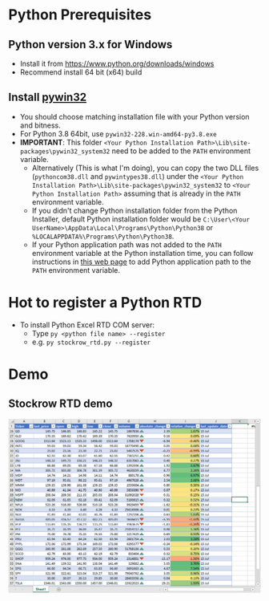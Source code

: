 # Python Prerequisites

## Python version 3.x for Windows

* Install it from https://www.python.org/downloads/windows
* Recommend install 64 bit (x64) build

## Install [pywin32](https://github.com/mhammond/pywin32/releases)

* You should choose matching installation file with your Python version and bitness.
* For Python 3.8 64bit, use `pywin32-228.win-amd64-py3.8.exe`
* __IMPORTANT__: This folder  `<Your Python Installation Path>\Lib\site-packages\pywin32_system32` need to be added to the `PATH` environment variable.
    * Alternatively (This is what I'm doing), you can copy the two DLL files (`pythoncom38.dll` and `pywintypes38.dll`) under the `<Your Python Installation Path>\Lib\site-packages\pywin32_system32` to `<Your Python Installation Path>` assuming that is already in the `PATH` environment variable.
    * If you didn't change Python installation folder from the Python Installer, default Python installation folder would be `C:\User\<Your UserName>\AppData\Local\Programs\Python\Python38` or `%LOCALAPPDATA%\Programs\Python\Python38`.
    * If your Python application path was not added to the `PATH` environment variable at the Python installation time, you can follow instructions in [this web page](https://datatofish.com/add-python-to-windows-path/) to add Python application path to the `PATH` environment variable.

# Hot to register a Python RTD

* To install Python Excel RTD COM server:
    * Type `py <python file name> --register`
    * e.g. ``py stockrow_rtd.py --register``

# Demo

## Stockrow RTD demo

![](demo/stockrow_rtd_demo1.gif)
